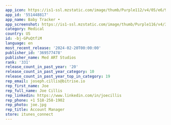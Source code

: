 ```yaml
---
app_icon: https://is1-ssl.mzstatic.com/image/thumb/Purple112/v4/05/e6/93/05e69324-0d06-7ce0-a0a1-4e1d52b6f64b/Icon-0-1x_U007emarketing-0-7-0-0-0-85-220-0.png/1024x1024bb.png
app_id: '551448817'
app_name: Baby Tracker •
app_screenshot: https://is1-ssl.mzstatic.com/image/thumb/Purple116/v4/37/44/eb/3744ebef-6f17-faef-55b8-7d8b351d7305/309499f5-cbdf-420e-8230-cf6415fb4b05_Activity_Log.png/1242x2688bb.png
category: Medical
country: US
id: -bj-GPuQtfiM
language: en
most_recent_release: '2024-02-20T00:00:00'
publisher_id: '369577478'
publisher_name: Med ART Studios
rank: '331'
release_count_in_past_year: '20'
release_count_in_past_year_category: 10
release_count_in_past_year_top_in_category: 19
rep_email: joseph.cillis@bitrise.io
rep_first_name: Joe
rep_full_name: Joe Cillis
rep_linkedin: https://www.linkedin.com/in/joecillis
rep_phone: +1 518-258-1902
rep_photo: joe.jpg
rep_title: Account Manager
store: itunes_connect
---
```

